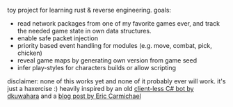 toy project for learning rust & reverse engineering.
goals:
  - read network packages from one of my favorite games ever, and track the needed game state in own data structures.  
  - enable safe packet injection
  - priority based event handling for modules (e.g. move, combat, pick, chicken)
  - reveal game maps by generating own version from game seed  
  - infer play-styles for characters builds or allow scripting

disclaimer: none of this works yet and none of it probably ever will work. it's just a haxercise :)
heavily inspired by an old [client-less C# bot by dkuwahara](https://github.com/dkuwahara/OmegaBot) and a [blog post by Eric Carmichael](http://www.ericcarmichael.com/my-diablo-2-botting-phase.html)
